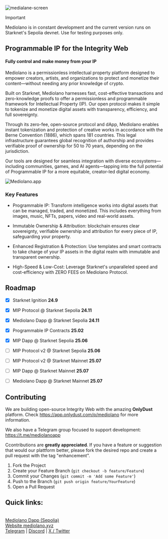 ![medialane-screen](https://github.com/user-attachments/assets/d700f017-db57-47a8-bd07-7fc6a7728fd2)


> [!IMPORTANT]
> Mediolano is in constant development and the current version runs on Starknet's Sepolia devnet. Use for testing purposes only. 


## Programmable IP for the Integrity Web
#### Fully control and make money from your IP

Mediolano is a permissionless intellectual property platform designed to empower creators, artists, and organizations to protect and monetize their content—without needing any prior knowledge of crypto.

Built on Starknet, Mediolano harnesses fast, cost-effective transactions and zero-knowledge proofs to offer a permissionless and programmable framework for Intellectual Property (IP). Our open protocol makes it simple to tokenize and monetize digital assets with transparency, efficiency, and full sovereignty.

Through its zero-fee, open-source protocol and dApp, Mediolano enables instant tokenization and protection of creative works in accordance with the Berne Convention (1886), which spans 181 countries. This legal infrastructure guarantees global recognition of authorship and provides verifiable proof of ownership for 50 to 70 years, depending on the jurisdiction.

Our tools are designed for seamless integration with diverse ecosystems—including communities, games, and AI agents—tapping into the full potential of Programmable IP for a more equitable, creator-led digital economy.


![Mediolano.app](https://mediolano.app/wp-content/uploads/2025/03/Mediolano-Dapp-20250310alpha.png)


### Key Features

- Programmable IP: Transform intelligence works into digital assets that can be managed, traded, and monetized. This includes everything from images, music, NFTs, papers, video and real-world assets.

- Immutable Ownership & Attribution: blockchain ensures clear sovereignty, verifiable ownership and attribution for every piece of IP, safeguarding your property.

- Enhanced Registration & Protection: Use templates and smart contracts to take charge of your IP assets in the digital realm with immutable and transparent ownership.

- High-Speed & Low-Cost: Leverage Starknet's unparalleled speed and cost-efficiency with ZERO FEES on Mediolano Protocol.


## Roadmap

- [x] Starknet Ignition **24.9**

- [x] MIP Protocol @ Starknet Sepolia **24.11**

- [x] Mediolano Dapp @ Starknet Sepolia **24.11**

- [x] Programmable IP Contracts **25.02**

- [x] MIP Dapp @ Starknet Sepolia **25.06**

- [ ] MIP Protocol v2 @ Starknet Sepolia **25.06**

- [ ] MIP Protocol v2 @ Starknet Mainnet **25.07**

- [ ] MIP Dapp @ Starknet Mainnet **25.07**

- [ ] Mediolano Dapp @ Starknet Mainnet **25.07**



## Contributing

We are building open-source Integrity Web with the amazing **OnlyDust** platform. Check https://app.onlydust.com/p/mediolano for more information.

We also have a Telegram group focused to support development: https://t.me/mediolanoapp

Ccontributions are **greatly appreciated**. If you have a feature or suggestion that would our plattform better, please fork the desired repo and create a pull request with the tag "enhancement".

1. Fork the Project
2. Create your Feature Branch (`git checkout -b feature/Feature`)
3. Commit your Changes (`git commit -m 'Add some Feature'`)
4. Push to the Branch (`git push origin feature/YourFeature`)
5. Open a Pull Request

## Quick links:

<br>
<a href="https://ip.mediolano.app">Mediolano Dapp (Sepolia)</a>
<br>
<a href="https://mediolano.xyz">Website mediolano.xyz</a>
<br>
<a href="https://t.me/MediolanoStarknet">Telegram</a> | <a href="https://discord.gg/NhqdTvyA">Discord</a> | <a href="https://x.com/mediolanoapp">X / Twitter</a>
